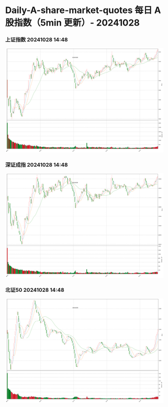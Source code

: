 
# Daily-A-share-market-quotes 每日 A 股指数（5min 更新）- 20241028

### 上证指数 20241028 14:48
![](./fig/2024/10/20241028-sh000001.png)

### 深证成指 20241028 14:48
![](./fig/2024/10/20241028-sz399001.png)

### 北证50 20241028 14:48
![](./fig/2024/10/20241028-bj899050.png)

